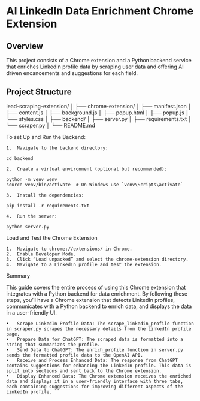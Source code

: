 # AI LinkedIn Data Enrichment Chrome Extension

## Overview

This project consists of a Chrome extension and a Python backend service that enriches LinkedIn profile data by scraping user data and offering AI driven encancements and suggestions for each field.

## Project Structure

lead-scraping-extension/
│
├── chrome-extension/
│ ├── manifest.json
│ ├── content.js
│ ├── background.js
│ ├── popup.html
│ ├── popup.js
│ └── styles.css
│
├── backend/
│ ├── server.py
│ ├── requirements.txt
│ └── scraper.py
│
└── README.md

To set Up and Run the Backend:

    1.	Navigate to the backend directory:

    cd backend

    2.	Create a virtual environment (optional but recommended):

    python -m venv venv
    source venv/bin/activate  # On Windows use `venv\Scripts\activate`

    3.	Install the dependencies:

    pip install -r requirements.txt

    4.	Run the server:

    python server.py

Load and Test the Chrome Extension

    1.	Navigate to chrome://extensions/ in Chrome.
    2.	Enable Developer Mode.
    3.	Click “Load unpacked” and select the chrome-extension directory.
    4.	Navigate to a LinkedIn profile and test the extension.

Summary

This guide covers the entire process of using this Chrome extension that integrates with a Python backend for data enrichment. By following these steps, you’ll have a Chrome extension that detects LinkedIn profiles, communicates with a Python backend to enrich data, and displays the data in a user-friendly UI.

    •	Scrape LinkedIn Profile Data: The scrape_linkedin_profile function in scraper.py scrapes the necessary details from the LinkedIn profile page.
    •	Prepare Data for ChatGPT: The scraped data is formatted into a string that summarizes the profile.
    •	Send Data to ChatGPT: The enrich_profile function in server.py sends the formatted profile data to the OpenAI API.
    •	Receive and Process Enhanced Data: The response from ChatGPT contains suggestions for enhancing the LinkedIn profile. This data is split into sections and sent back to the Chrome extension.
    •	Display Enhanced Data: The Chrome extension receives the enriched data and displays it in a user-friendly interface with three tabs, each containing suggestions for improving different aspects of the LinkedIn profile.

